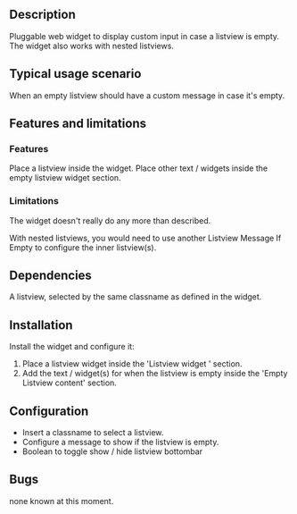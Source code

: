 ## Description

Pluggable web widget to display custom input in case a listview is empty. The widget also works with nested listviews.

## Typical usage scenario

When an empty listview should have a custom message in case it's empty.

## Features and limitations

### Features

Place a listview inside the widget. Place other text / widgets inside the empty listview widget section.

### Limitations

The widget doesn't really do any more than described.

With nested listviews, you would need to use another Listview Message If Empty to configure the inner listview(s).

## Dependencies

A listview, selected by the same classname as defined in the widget.

## Installation

Install the widget and configure it:

1. Place a listview widget inside the 'Listview widget ' section.
2. Add the text / widget(s) for when the listview is empty inside the 'Empty Listview content' section.

## Configuration

-   Insert a classname to select a listview.
-   Configure a message to show if the listview is empty.
-   Boolean to toggle show / hide listview bottombar

## Bugs

none known at this moment.
